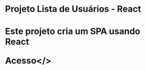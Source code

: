 <h1>Projeto Lista de Usuários - React <h1>
  
  <p>Este projeto cria um SPA usando React</p>
  
  Acesso<a></>
